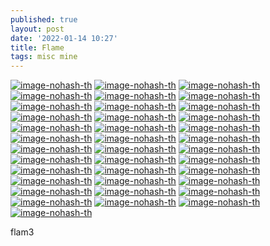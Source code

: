```yaml
---
published: true
layout: post
date: '2022-01-14 10:27'
title: Flame
tags: misc mine 
---
```

[![image-nohash-th](https://i.imgur.com/GvhdnU4b.png)](https://i.imgur.com/GvhdnU4.png)
[![image-nohash-th](https://i.imgur.com/vYcumJpb.png)](https://i.imgur.com/vYcumJp.png)
[![image-nohash-th](https://i.imgur.com/fXfiUQgb.png)](https://i.imgur.com/fXfiUQg.png)
[![image-nohash-th](https://i.imgur.com/W6OJuDZb.png)](https://i.imgur.com/W6OJuDZ.png)
[![image-nohash-th](https://i.imgur.com/mhZ6zN3b.png)](https://i.imgur.com/mhZ6zN3.png)
[![image-nohash-th](https://i.imgur.com/hnTm4Fpb.png)](https://i.imgur.com/hnTm4Fp.png)
[![image-nohash-th](https://i.imgur.com/zJw06bcb.png)](https://i.imgur.com/zJw06bc.png)
[![image-nohash-th](https://i.imgur.com/ljOdLxWb.png)](https://i.imgur.com/ljOdLxW.png)
[![image-nohash-th](https://i.imgur.com/djWKMbXb.png)](https://i.imgur.com/djWKMbX.png)
[![image-nohash-th](https://i.imgur.com/vZYs9XAb.png)](https://i.imgur.com/vZYs9XA.png)
[![image-nohash-th](https://i.imgur.com/O88nsqMb.png)](https://i.imgur.com/O88nsqM.png)
[![image-nohash-th](https://i.imgur.com/hGCxzeAb.png)](https://i.imgur.com/hGCxzeA.png)
[![image-nohash-th](https://i.imgur.com/M5DeHA2b.png)](https://i.imgur.com/M5DeHA2.png)
[![image-nohash-th](https://i.imgur.com/xsHiRELb.png)](https://i.imgur.com/xsHiREL.png)
[![image-nohash-th](https://i.imgur.com/xBcnWKyb.png)](https://i.imgur.com/xBcnWKy.png)
[![image-nohash-th](https://i.imgur.com/4rk36t9b.png)](https://i.imgur.com/4rk36t9.png)
[![image-nohash-th](https://i.imgur.com/vUeJcGjb.png)](https://i.imgur.com/vUeJcGj.png)
[![image-nohash-th](https://i.imgur.com/34orjqQb.png)](https://i.imgur.com/34orjqQ.png)
[![image-nohash-th](https://i.imgur.com/NqYaa3yb.png)](https://i.imgur.com/NqYaa3y.png)
[![image-nohash-th](https://i.imgur.com/KmtYmFkb.png)](https://i.imgur.com/KmtYmFk.png)
[![image-nohash-th](https://i.imgur.com/F6wS3Bwb.png)](https://i.imgur.com/F6wS3Bw.png)
[![image-nohash-th](https://i.imgur.com/z93OZagb.png)](https://i.imgur.com/z93OZag.png)
[![image-nohash-th](https://i.imgur.com/OkjakIbb.png)](https://i.imgur.com/OkjakIb.png)
[![image-nohash-th](https://i.imgur.com/UFmEeEjb.png)](https://i.imgur.com/UFmEeEj.png)
[![image-nohash-th](https://i.imgur.com/f1FSIysb.png)](https://i.imgur.com/f1FSIys.png)
[![image-nohash-th](https://i.imgur.com/2Aqexzsb.png)](https://i.imgur.com/2Aqexzs.png)
[![image-nohash-th](https://i.imgur.com/LTVlioIb.png)](https://i.imgur.com/LTVlioI.png)
[![image-nohash-th](https://i.imgur.com/0N0y288b.png)](https://i.imgur.com/0N0y288.png)
[![image-nohash-th](https://i.imgur.com/RQtErO8b.png)](https://i.imgur.com/RQtErO8.png)
[![image-nohash-th](https://i.imgur.com/NcKIb19b.png)](https://i.imgur.com/NcKIb19.png)
[![image-nohash-th](https://i.imgur.com/hpALt1lb.png)](https://i.imgur.com/hpALt1l.png)
[![image-nohash-th](https://i.imgur.com/VMXymexb.png)](https://i.imgur.com/VMXymex.png)
[![image-nohash-th](https://i.imgur.com/GY6nNrcb.png)](https://i.imgur.com/GY6nNrc.png)
[![image-nohash-th](https://i.imgur.com/0vNe43Xb.png)](https://i.imgur.com/0vNe43X.png)
[![image-nohash-th](https://i.imgur.com/GRaTybNb.png)](https://i.imgur.com/GRaTybN.png)
[![image-nohash-th](https://i.imgur.com/FfsOwZxb.png)](https://i.imgur.com/FfsOwZx.png)
[![image-nohash-th](https://i.imgur.com/7Cstl3Rb.png)](https://i.imgur.com/7Cstl3R.png)

flam3
